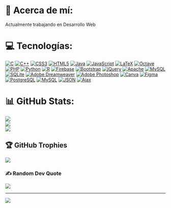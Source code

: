 # 💫 Acerca de mí:
Actualmente trabajando en Desarrollo Web


# 💻 Tecnologías:
[![C](https://img.shields.io/badge/c-%2300599C.svg?style=flat&logo=c&logoColor=white)](https://example.com)
[![C++](https://img.shields.io/badge/c++-%2300599C.svg?style=flat&logo=c%2B%2B&logoColor=white)](https://example.com)
[![CSS3](https://img.shields.io/badge/css3-%231572B6.svg?style=flat&logo=css3&logoColor=white)](https://example.com)
[![HTML5](https://img.shields.io/badge/html5-%23E34F26.svg?style=flat&logo=html5&logoColor=white)](https://example.com)
[![Java](https://img.shields.io/badge/java-%23ED8B00.svg?style=flat&logo=java&logoColor=white)](https://example.com)
[![JavaScript](https://img.shields.io/badge/javascript-%23323330.svg?style=flat&logo=javascript&logoColor=%23F7DF1E)](https://example.com)
[![LaTeX](https://img.shields.io/badge/latex-%23008080.svg?style=flat&logo=latex&logoColor=white)](https://example.com)
[![Octave](https://img.shields.io/badge/OCTAVE-darkblue?style=flat&logo=octave&logoColor=fcd683)](https://example.com)
[![PHP](https://img.shields.io/badge/php-%23777BB4.svg?style=flat&logo=php&logoColor=white)](https://example.com)
[![Python](https://img.shields.io/badge/python-3670A0?style=flat&logo=python&logoColor=ffdd54)](https://example.com)
[![R](https://img.shields.io/badge/r-%23276DC3.svg?style=flat&logo=r&logoColor=white)](https://example.com)
[![Firebase](https://img.shields.io/badge/firebase-%23039BE5.svg?style=flat&logo=firebase)](https://example.com)
[![Bootstrap](https://img.shields.io/badge/bootstrap-%23563D7C.svg?style=flat&logo=bootstrap&logoColor=white)](https://example.com)
[![jQuery](https://img.shields.io/badge/jquery-%230769AD.svg?style=flat&logo=jquery&logoColor=white)](https://example.com)
[![Apache](https://img.shields.io/badge/apache-%23D42029.svg?style=flat&logo=apache&logoColor=white)](https://example.com)
[![MySQL](https://img.shields.io/badge/mysql-%2300f.svg?style=flat&logo=mysql&logoColor=white)](https://example.com)
[![SQLite](https://img.shields.io/badge/sqlite-%2307405e.svg?style=flat&logo=sqlite&logoColor=white)](https://example.com)
[![Adobe Dreamweaver](https://img.shields.io/badge/Adobe%20Dreamweaver-FF61F6.svg?style=flat&logo=Adobe%20Dreamweaver&logoColor=white)](https://example.com)
[![Adobe Photoshop](https://img.shields.io/badge/adobephotoshop-%2331A8FF.svg?style=flat&logo=adobephotoshop&logoColor=white)](https://example.com)
[![Canva](https://img.shields.io/badge/Canva-%2300C4CC.svg?style=flat&logo=Canva&logoColor=white)](https://example.com)
[![Figma](https://img.shields.io/badge/figma-%23F24E1E.svg?style=flat&logo=figma&logoColor=white)](https://example.com)
[![PostgreSQL](https://img.shields.io/badge/PostgreSQL-316192?style=flat&logo=postgresql&logoColor=white)](https://example.com)
[![MySQL](https://img.shields.io/badge/MySQL-4479A1?style=flat&logo=mysql&logoColor=white)](https://example.com)
[![JSON](https://img.shields.io/badge/JSON-000000?style=flat&logo=json&logoColor=white)](https://example.com)
[![Ajax](https://img.shields.io/badge/Ajax-0769AD?style=flat&logo=ajax&logoColor=white)](https://example.com)

# 📊 GitHub Stats:
![](https://github-readme-stats.vercel.app/api?username=ErickRamirezO&theme=dark&hide_border=false&include_all_commits=false&count_private=false)<br/>
![](https://github-readme-streak-stats.herokuapp.com/?user=ErickRamirezO&theme=dark&hide_border=false)<br/>
![](https://github-readme-stats.vercel.app/api/top-langs/?username=ErickRamirezO&theme=dark&hide_border=false&include_all_commits=false&count_private=false&layout=compact)

## 🏆 GitHub Trophies
![](https://github-profile-trophy.vercel.app/?username=ErickRamirezO&theme=radical&no-frame=false&no-bg=true&margin-w=4)

### ✍️ Random Dev Quote
![](https://quotes-github-readme.vercel.app/api?type=horizontal&theme=radical)

---
[![](https://visitcount.itsvg.in/api?id=ErickRamirezO&icon=2&color=0)](https://visitcount.itsvg.in)

<!-- Proudly created with GPRM ( https://gprm.itsvg.in ) -->

